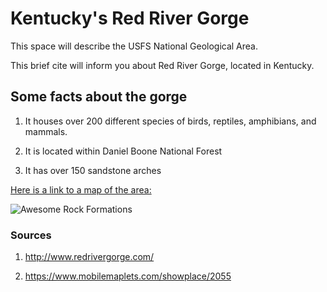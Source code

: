 <!-- heading 1-->
 # Kentucky's Red River Gorge

This space will describe the USFS National Geological Area.
 <!--First paragraph-->
 This brief cite will inform you about Red River Gorge, located in Kentucky.
 <!--List o facts-->

 ## Some facts about the gorge
 1. It houses over 200 different species of birds, reptiles, amphibians, and mammals.

 2. It is located within Daniel Boone National Forest 

 3. It has over 150 sandstone arches

 <!--Map link-->

 [Here is a link to a map of the area:](https://www.mobilemaplets.com/showplace/2055)

![Awesome Rock Formations](https://d368g9lw5ileu7.cloudfront.net/races/race48212-logo.bzlyPU.png)

<!--sources-->
 ### Sources

1. http://www.redrivergorge.com/

2. https://www.mobilemaplets.com/showplace/2055